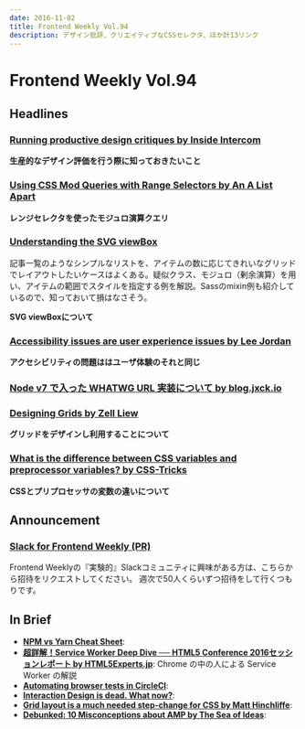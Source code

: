```yaml
---
date: 2016-11-02
title: Frontend Weekly Vol.94
description: デザイン批評、クリエイティブなCSSセレクタ、ほか計13リンク
---
```


# Frontend Weekly Vol.94

## Headlines

### [Running productive design critiques by Inside Intercom](https://blog.intercom.com/running-productive-design-critiques/)

**生産的なデザイン評価を行う際に知っておきたいこと**

### [Using CSS Mod Queries with Range Selectors by An A List Apart](http://alistapart.com/article/using-css-mod-queries-with-range-selectors)

**レンジセレクタを使ったモジュロ演算クエリ**

### [Understanding the SVG viewBox](http://thenewcode.com/1151/Understanding-the-SVG-viewBox)

記事一覧のようなシンプルなリストを、アイテムの数に応じてきれいなグリッドでレイアウトしたいケースはよくある。疑似クラス、モジュロ（剰余演算）を用い、アイテムの範囲でスタイルを指定する例を解説。Sassのmixin例も紹介しているので、知っておいて損はなさそう。

**SVG viewBoxについて**

### [Accessibility issues are user experience issues by Lee Jordan](http://www.lendmeyourear.net/accessibility-issues-are-user-experience-issues.html)

**アクセシビリティの問題ははユーザ体験のそれと同じ**

### [Node v7 で入った WHATWG URL 実装について by blog.jxck.io](https://blog.jxck.io/entries/2016-10-27/whatwg-url.html)

### [Designing Grids by Zell Liew](https://zellwk.com/blog/designing-grids/)

**グリッドをデザインし利用することについて**

### [What is the difference between CSS variables and preprocessor variables? by CSS-Tricks](https://css-tricks.com/difference-between-types-of-css-variables/)

**CSSとプリプロセッサの変数の違いについて**

## Announcement

### [Slack for Frontend Weekly (PR)](https://studiomohawk.typeform.com/to/Kj8Gaj)

Frontend Weeklyの『実験的』Slackコミュニティに興味がある方は、こちらから招待をリクエストしてください。 週次で50人くらいずつ招待をして行くつもりです。

## In Brief

* [**NPM vs Yarn Cheat Sheet**](https://shift.infinite.red/npm-vs-yarn-cheat-sheet-8755b092e5cc#.t55tvafsn): 
* [**超詳解！Service Worker Deep Dive ── HTML5 Conference 2016セッションレポート by HTML5Experts.jp**](https://html5experts.jp/horo/21360/): Chrome の中の人による Service Worker の解説
* [**Automating browser tests in CircleCI**](https://engineering.haus.com/automating-browser-tests-in-circleci-43b25116d087#.vc6gnumft): 
* [**Interaction Design is dead. What now?**](https://blog.prototypr.io/interaction-design-is-dead-what-now-db09d77cadae?ref=uxdesignweekly#.vyjaewsyi): 
* [**Grid layout is a much needed step-change for CSS by Matt Hinchliffe**](http://maketea.co.uk/2016/09/28/css-grid-layout-is-a-step-change.html): 
* [**Debunked: 10 Misconceptions about AMP by The Sea of Ideas**](https://paulbakaus.com/2016/10/13/debunked-10-misconceptions-about-amp/): 
